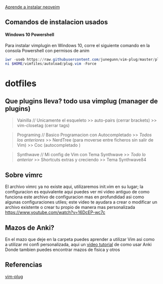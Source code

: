 [Aprende a instalar neoveim](https://www.youtube.com/channel/UCrT4HAZk3llYywwqhtfHeDw)

## Comandos de instalacion usados

#### Windows 10 Powershell
Para instalar vimplugin en Windows 10, corre el siguiente comando en la consola Powershell con permisos de anim
  ```powershell
  iwr -useb https://raw.githubusercontent.com/junegunn/vim-plug/master/plug.vim |`
  ni $HOME/vimfiles/autoload/plug.vim -Force
  ```

# dotfiles
## Que plugins lleva? todo usa vimplug (manager de plugins)
  > Vainilla // Unicamente el esqueleto
      >>  auto-pairs (cerrar brackets)
      >>  vim-closetag (cerrar tags)

  > Programing // Basico Programacion con Autocompletado
      >> *Todos los anteriores*
      >> NerdTree (para moverse entre ficheros sin salir de Vim)
      >> Coc (autocompletado )
    
  > Synthwave // Mi config de Vim con Tema Synthwave
      >> *Todo lo anterior*
      >> Shortcuts extras y creciendo
      >> Tema Synthwave84 
    

## Sobre vimrc
El archivo vimrc ya no existe aqui, utilizaremos init.vim en su lugar; la configuracion es equivalente
aqui puedes ver mi video antiguo de como funciona este archivo de configuracion mas en profundidad
asi como algunas configuraciones utiles; este video te ayudara a crear o modificar un archivo existente
o crear tu propio de manera mas personalizada
https://www.youtube.com/watch?v=16DcEP-wc7c

## Mazos de Anki?
En el mazo que deje en la carpeta puedes aprender a utilizar Vim asi como a utilizar
mi confi personalizada, aqui un [video tutorial](https://youtu.be/mlWHKuN47YQ) de como usar Anki
Donde tambien puedes encontrar mazos de fisica y otros

## Referencias
[vim-plug](https://github.com/junegunn/vim-plug)
